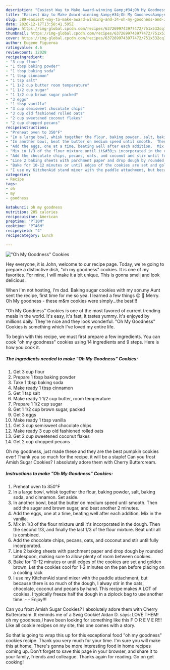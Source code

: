 ```yaml
---
description: "Easiest Way to Make Award-winning &amp;#34;Oh My Goodness&amp;#34; Cookies"
title: "Easiest Way to Make Award-winning &amp;#34;Oh My Goodness&amp;#34; Cookies"
slug: 389-easiest-way-to-make-award-winning-and-34-oh-my-goodness-and-34-cookies
date: 2020-12-17T13:58:41.595Z
image: https://img-global.cpcdn.com/recipes/6372699743977472/751x532cq70/oh-my-goodness-cookies-recipe-main-photo.jpg
thumbnail: https://img-global.cpcdn.com/recipes/6372699743977472/751x532cq70/oh-my-goodness-cookies-recipe-main-photo.jpg
cover: https://img-global.cpcdn.com/recipes/6372699743977472/751x532cq70/oh-my-goodness-cookies-recipe-main-photo.jpg
author: Eugene Figueroa
ratingvalue: 4.6
reviewcount: 12028
recipeingredient:
- "3 cup flour"
- "1 tbsp baking powder"
- "1 tbsp baking soda"
- "1 tbsp cinnamon"
- "1 tsp salt"
- "1 1/2 cup butter room temperature"
- "1 1/2 cup sugar"
- "1 1/2 cup brown sugar packed"
- "3 eggs"
- "1 tbsp vanilla"
- "3 cup semisweet chocolate chips"
- "3 cup old fashioned rolled oats"
- "2 cup sweetened coconut flakes"
- "2 cup chopped pecans"
recipeinstructions:
- "Preheat oven to 350°F"
- "In a large bowl, whisk together the flour, baking powder, salt, baking soda, and cinnamon.  Set aside."
- "In another bowl, beat the butter on medium speed until smooth.  Then add the sugar and brown sugar, and beat another 2 minutes."
- "Add the eggs, one at a time, beating well after each addition.  Mix in the vanilla."
- "Mix in 1/3 of the flour mixture until it&#39;s incorporated in the dough.  Then the second 1/3, and finally the last 1/3 of the flour mixture.  Beat until all is combined."
- "Add the chocolate chips, pecans, oats, and coconut and stir until fully incorporated."
- "Line 2 baking sheets with parchment paper and drop dough by rounded tablespoon, making sure to allow plenty of room between cookies."
- "Bake for 10-12 minutes or until edges of the cookies are set and golden brown.  Let the cookies cool for 1-2 minutes on the pan before placing on a cooling rack"
- "I use my KitchenAid stand mixer with the paddle attachment, but because there is so much of the dough, I alway stir in the oats, chocolate, coconut and pecans by hand.  This recipe makes A LOT of cookies.  I typically freeze half the dough in a ziplock bag to use another time.  Enjoy!!!"
categories:
- Recipe
tags:
- oh
- my
- goodness

katakunci: oh my goodness 
nutrition: 205 calories
recipecuisine: American
preptime: "PT10M"
cooktime: "PT46M"
recipeyield: "4"
recipecategory: Lunch

---
```



![&#34;Oh My Goodness&#34; Cookies](https://img-global.cpcdn.com/recipes/6372699743977472/751x532cq70/oh-my-goodness-cookies-recipe-main-photo.jpg)

Hey everyone, it is John, welcome to our recipe page. Today, we're going to prepare a distinctive dish, &#34;oh my goodness&#34; cookies. It is one of my favorites. For mine, I will make it a bit unique. This is gonna smell and look delicious.

When I&#39;m not hosting, I&#39;m dad. Baking sugar cookies with my son.my Aunt sent the recipe, first time for me so yea. I learned a few things 😉 🤣 Merry. Oh My goodness - these m&amp;m cookies were simply…the best!!!

&#34;Oh My Goodness&#34; Cookies is one of the most favored of current trending meals in the world. It's easy, it's fast, it tastes yummy. It's enjoyed by millions daily. They're nice and they look wonderful. &#34;Oh My Goodness&#34; Cookies is something which I've loved my entire life.


To begin with this recipe, we must first prepare a few ingredients. You can cook &#34;oh my goodness&#34; cookies using 14 ingredients and 9 steps. Here is how you cook it.

<!--inarticleads1-->

##### The ingredients needed to make &#34;Oh My Goodness&#34; Cookies:

1. Get 3 cup flour
1. Prepare 1 tbsp baking powder
1. Take 1 tbsp baking soda
1. Make ready 1 tbsp cinnamon
1. Get 1 tsp salt
1. Make ready 1 1/2 cup butter, room temperature
1. Prepare 1 1/2 cup sugar
1. Get 1 1/2 cup brown sugar, packed
1. Get 3 eggs
1. Make ready 1 tbsp vanilla
1. Get 3 cup semisweet chocolate chips
1. Make ready 3 cup old fashioned rolled oats
1. Get 2 cup sweetened coconut flakes
1. Get 2 cup chopped pecans


Oh my goodness, just made these and they are the best pumpkin cookies ever! Thank you so much for the recipe, it will be a staple! Can you frost Amish Sugar Cookies? I absolutely adore them with Cherry Buttercream. 

<!--inarticleads2-->

##### Instructions to make &#34;Oh My Goodness&#34; Cookies:

1. Preheat oven to 350°F
1. In a large bowl, whisk together the flour, baking powder, salt, baking soda, and cinnamon.  Set aside.
1. In another bowl, beat the butter on medium speed until smooth.  Then add the sugar and brown sugar, and beat another 2 minutes.
1. Add the eggs, one at a time, beating well after each addition.  Mix in the vanilla.
1. Mix in 1/3 of the flour mixture until it&#39;s incorporated in the dough.  Then the second 1/3, and finally the last 1/3 of the flour mixture.  Beat until all is combined.
1. Add the chocolate chips, pecans, oats, and coconut and stir until fully incorporated.
1. Line 2 baking sheets with parchment paper and drop dough by rounded tablespoon, making sure to allow plenty of room between cookies.
1. Bake for 10-12 minutes or until edges of the cookies are set and golden brown.  Let the cookies cool for 1-2 minutes on the pan before placing on a cooling rack
1. I use my KitchenAid stand mixer with the paddle attachment, but because there is so much of the dough, I alway stir in the oats, chocolate, coconut and pecans by hand.  This recipe makes A LOT of cookies.  I typically freeze half the dough in a ziplock bag to use another time. -  - Enjoy!!!


Can you frost Amish Sugar Cookies? I absolutely adore them with Cherry Buttercream. It reminds me of a Swig Cookie! Aidan D. says: LOVE THEM! oh my goodness,I have been looking for something like this F O R E V E R!!! Like all cookie recipes on my site, this one comes with a story. 

So that is going to wrap this up for this exceptional food &#34;oh my goodness&#34; cookies recipe. Thank you very much for your time. I'm sure you will make this at home. There's gonna be more interesting food in home recipes coming up. Don't forget to save this page in your browser, and share it to your family, friends and colleague. Thanks again for reading. Go on get cooking!
